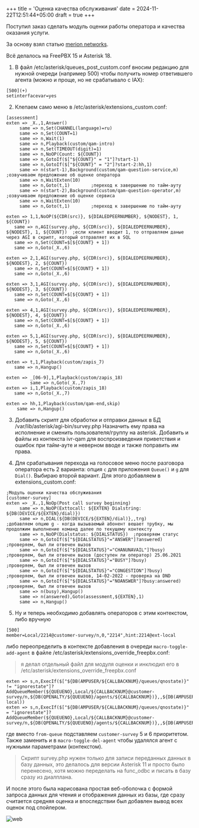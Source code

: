 +++
title = 'Оценка качества обслуживания'
date = 2024-11-22T12:51:44+05:00
draft = true
+++

Поступил заказ сделать модуль оценки работы оператора и качества оказания услуги.

За основу взял статью [merion networks](https://dzen.ru/a/W_ZfFFGEzACpkDVw).

Всё делалось на FreePBX 15 и Asterisk 18.

1. В файл /etc/asterisk/queues_post_custom.conf вносим редакцию для нужной очереди (например 500) чтобы получить номер ответившего агента (можно и проще, но не срабатывало с IAX):

```
[500](+)
setinterfacevar=yes
```
2. Клепаем само меню в /etc/asterisk/extensions_custom.conf:

```
[assessment]
exten => _X.,1,Answer()
     same => n,Set(CHANNEL(language)=ru)
     same => n,Set(COUNT=1)
     same => n,Wait(1)
     same => n,Playback(custom/qam-intro)
     same => n,Set(TIMEOUT(digit)=1)
     same => n,NoOP(Count: ${COUNT})
     same => n,GotoIf($["${COUNT}" = "1"]?start-1)
     same => n,GotoIf($["${COUNT}" = "2"]?start-2:hh,1)
     same => n(start-1),Background(custom/qam-question-service,m)       ;озвучиваем предложение об оценке оператора
     same => n,WaitExten(10)
     same => n,Goto(t,1)        ;переход к завершению по тайм-ауту
     same => n(start-2),Background(custom/qam-question-operator,m)      ;озвучиваем предложение об оценке сервиса
     same => n,WaitExten(10)
     same => n,Goto(t,1)        ;переход к завершению по тайм-ауту

exten => 1,1,NoOP(${CDR(src)}, ${DIALEDPEERNUMBER}, ${NODEST}, 1, ${COUNT})
   same => n,AGI(survey.php, ${CDR(src)}, ${DIALEDPEERNUMBER}, ${NODEST}, 1, ${COUNT})  ;если клиент вводит 1, то отправляем даные через AGI в скрипт, который отправляет их в SQL
   same => n,Set(COUNT=$[${COUNT} + 1])
   same => n,Goto(_X.,6)

exten => 2,1,AGI(survey.php, ${CDR(src)}, ${DIALEDPEERNUMBER}, ${NODEST}, 2, ${COUNT})
   same => n,Set(COUNT=$[${COUNT} + 1])
   same => n,Goto(_X.,6)

exten => 3,1,AGI(survey.php, ${CDR(src)}, ${DIALEDPEERNUMBER}, ${NODEST}, 3, ${COUNT})
   same => n,Set(COUNT=$[${COUNT} + 1])
   same => n,Goto(_X.,6)

exten => 4,1,AGI(survey.php, ${CDR(src)}, ${DIALEDPEERNUMBER}, ${NODEST}, 4, ${COUNT})
   same => n,Set(COUNT=$[${COUNT} + 1])
   same => n,Goto(_X.,6)

exten => 5,1,AGI(survey.php, ${CDR(src)}, ${DIALEDPEERNUMBER}, ${NODEST}, 5, ${COUNT})
   same => n,Set(COUNT=$[${COUNT} + 1])
   same => n,Goto(_X.,6)

exten => t,1,Playback(custom/zapis_7)
   same => n,Hangup()

exten => _[06-9],1,Playback(custom/zapis_18)
         same => n,Goto(_X.,7)
exten => i,1,Playback(custom/zapis_18)
   same => n,Goto(_X.,7)

exten => hh,1,Playback(custom/qam-end,skip)
    same => n,Hangup()
```

3. Добавить скрипт для обработки и отправки данных в БД /var/lib/asterisk/agi-bin/survey.php
Назначить ему права на исполнение и сменить пользователя/группу на asterisk.
Добавить и файлы из контекста ivr-qam для воспроизведения приветствия и ошибок при тайм-ауте и неверном вводе и также поправить им права.

4. Для срабатывания перехода на голосовое меню после разговора оператора есть 2 варианта: опция `c` для приложения `Queue()` и `g` для `Dial()`.
Выбираю второй вариант. Для этого добавляем в extensions_custom.conf:

```
;Модуль оценки качества обслуживания
[customer-survey]
exten => _X.,1,NoOp(Post call survey beginning)
     same => n,NoOP(Exttocall: ${EXTEN} Dialstring: ${DB(DEVICE/${EXTEN}/dial)})
     same => n,DIAL(${DB(DEVICE/${EXTEN}/dial)},,trg)           ;добавляем опцию g - когда вызываемый абонент вешает трубку, мы продолжим выполнение команд далее по текущему контексту
     same => n,NoOP(Dialstatus: ${DIALSTATUS})  ;проверяем статус
     same => n,GotoIf($["${DIALSTATUS}"="ANSWER"]?answered)     ;проверяем, был ли отвечен вызов
     same => n,GotoIf($["${DIALSTATUS}"="CHANUNAVAIL"]?busy)    ;проверяем, был ли отвечен вызов (доступен ли оператор) 25.06.2021
     same => n,GotoIf($["${DIALSTATUS}"="BUSY"]?busy)           ;проверяем, был ли отвечен вызов
     same => n,GotoIf($["${DIALSTATUS}"="CONGESTION"]?busy)             ;проверяем, был ли отвечен вызов, 14-02-2022 - проверка на DND
     same => n,GotoIf($["${DIALSTATUS}"="NOANSWER"]?busy:answered)      ;проверяем, был ли отвечен вызов
     same => n(busy),Hangup()
     same => n(answered),Goto(assessment,${EXTEN},1)
     same => n,Hangup()
```

5. Ну и теперь необходимо добавлять операторов с этим контекстом, либо вручную

```
[500]
member=Local/2214@customer-survey/n,0,"2214",hint:2214@ext-local
```

либо переопределить в контексте добавления в очереди `macro-toggle-add-agent` в файле /etc/asterisk/extensions_override_freepbx.conf:

> я делал отдельный файл для модуля оценки и инклюдил его в /etc/asterisk/extensions_override_freepbx.conf

```
exten => s,n,ExecIf($["${DB(AMPUSER/${CALLBACKNUM}/queues/qnostate)}" != "ignorestate"]?AddQueueMember(${QUEUENO},Local/${CALLBACKNUM}@customer-survey/n,${DB(QPENALTY/${QUEUENO}/agents/${CALLBACKNUM})},,${DB(AMPUSER/${CALLBACKNUM}/cidname)},hint:${CALLBACKNUM}@ext-local))
exten => s,n,ExecIf($["${DB(AMPUSER/${CALLBACKNUM}/queues/qnostate)}" = "ignorestate"]?AddQueueMember(${QUEUENO},Local/${CALLBACKNUM}@customer-survey/n,${DB(QPENALTY/${QUEUENO}/agents/${CALLBACKNUM})},,${DB(AMPUSER/${CALLBACKNUM}/cidname)}))
```
где вместо `from-queue` подставляем `customer-survey` 5 и 6 приоритетом.
Также заменить и в `macro-toggle-del-agent` чтобы удалялся агент с нужными параметрами (контекстом).

> Скрипт survey.php нужен только для записи переданных данных в базу данных, это делалось для версии Asterisk 11 и просто было перенесено, хотя можно переделать на func_odbc и писать в базу сразу из диалплана.

И после этого была нарисована простая веб-оболочка с формой запроса данных для чтения и отображения данных из базы, где сразу считается средняя оценка и впоследствии был добавлен вывод всех оценок под спойлером.

![web](/_resources/qam_web.png)